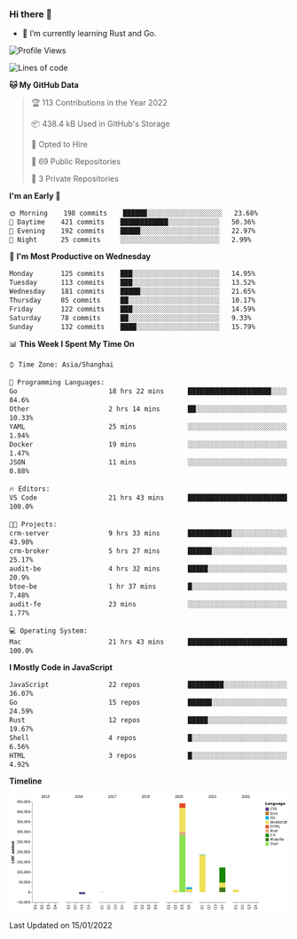 ### Hi there 👋

- 🌱 I’m currently learning Rust and Go.

<!--START_SECTION:waka-->
![Profile Views](http://img.shields.io/badge/Profile%20Views-1-blue)

![Lines of code](https://img.shields.io/badge/From%20Hello%20World%20I%27ve%20Written-796%20Thousand%20lines%20of%20code-blue)

**🐱 My GitHub Data** 

> 🏆 113 Contributions in the Year 2022
 > 
> 📦 438.4 kB Used in GitHub's Storage 
 > 
> 💼 Opted to Hire
 > 
> 📜 69 Public Repositories 
 > 
> 🔑 3 Private Repositories  
 > 
**I'm an Early 🐤** 

```text
🌞 Morning    198 commits    ██████░░░░░░░░░░░░░░░░░░░   23.68% 
🌆 Daytime    421 commits    ████████████░░░░░░░░░░░░░   50.36% 
🌃 Evening    192 commits    █████░░░░░░░░░░░░░░░░░░░░   22.97% 
🌙 Night      25 commits     ░░░░░░░░░░░░░░░░░░░░░░░░░   2.99%

```
📅 **I'm Most Productive on Wednesday** 

```text
Monday       125 commits    ███░░░░░░░░░░░░░░░░░░░░░░   14.95% 
Tuesday      113 commits    ███░░░░░░░░░░░░░░░░░░░░░░   13.52% 
Wednesday    181 commits    █████░░░░░░░░░░░░░░░░░░░░   21.65% 
Thursday     85 commits     ██░░░░░░░░░░░░░░░░░░░░░░░   10.17% 
Friday       122 commits    ███░░░░░░░░░░░░░░░░░░░░░░   14.59% 
Saturday     78 commits     ██░░░░░░░░░░░░░░░░░░░░░░░   9.33% 
Sunday       132 commits    ████░░░░░░░░░░░░░░░░░░░░░   15.79%

```


📊 **This Week I Spent My Time On** 

```text
⌚︎ Time Zone: Asia/Shanghai

💬 Programming Languages: 
Go                       18 hrs 22 mins      █████████████████████░░░░   84.6% 
Other                    2 hrs 14 mins       ██░░░░░░░░░░░░░░░░░░░░░░░   10.33% 
YAML                     25 mins             ░░░░░░░░░░░░░░░░░░░░░░░░░   1.94% 
Docker                   19 mins             ░░░░░░░░░░░░░░░░░░░░░░░░░   1.47% 
JSON                     11 mins             ░░░░░░░░░░░░░░░░░░░░░░░░░   0.88%

🔥 Editors: 
VS Code                  21 hrs 43 mins      █████████████████████████   100.0%

🐱‍💻 Projects: 
crm-server               9 hrs 33 mins       ███████████░░░░░░░░░░░░░░   43.98% 
crm-broker               5 hrs 27 mins       ██████░░░░░░░░░░░░░░░░░░░   25.17% 
audit-be                 4 hrs 32 mins       █████░░░░░░░░░░░░░░░░░░░░   20.9% 
btoe-be                  1 hr 37 mins        █░░░░░░░░░░░░░░░░░░░░░░░░   7.48% 
audit-fe                 23 mins             ░░░░░░░░░░░░░░░░░░░░░░░░░   1.77%

💻 Operating System: 
Mac                      21 hrs 43 mins      █████████████████████████   100.0%

```

**I Mostly Code in JavaScript** 

```text
JavaScript               22 repos            █████████░░░░░░░░░░░░░░░░   36.07% 
Go                       15 repos            ██████░░░░░░░░░░░░░░░░░░░   24.59% 
Rust                     12 repos            █████░░░░░░░░░░░░░░░░░░░░   19.67% 
Shell                    4 repos             █░░░░░░░░░░░░░░░░░░░░░░░░   6.56% 
HTML                     3 repos             █░░░░░░░░░░░░░░░░░░░░░░░░   4.92%

```


**Timeline**

![Chart not found](https://raw.githubusercontent.com/elton/elton/main/charts/bar_graph.png) 


 Last Updated on 15/01/2022
<!--END_SECTION:waka-->

<!--
**elton/elton** is a ✨ _special_ ✨ repository because its `README.md` (this file) appears on your GitHub profile.

Here are some ideas to get you started:

- 🔭 I’m currently working on ...
- 🌱 I’m currently learning ...
- 👯 I’m looking to collaborate on ...
- 🤔 I’m looking for help with ...
- 💬 Ask me about ...
- 📫 How to reach me: ...
- 😄 Pronouns: ...
- ⚡ Fun fact: ...
-->
